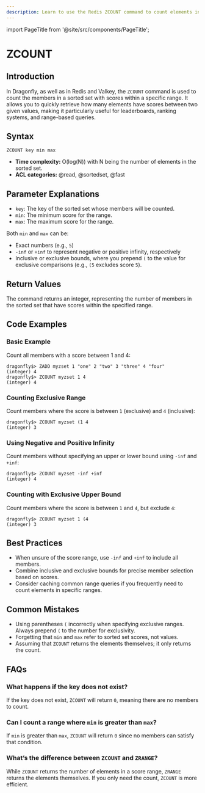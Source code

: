```yaml
---
description: Learn to use the Redis ZCOUNT command to count elements in a sorted set within a given score range, plus expert tips beyond the official Redis docs.
---
```


import PageTitle from '@site/src/components/PageTitle';

# ZCOUNT

<PageTitle title="Redis ZCOUNT Explained (Better Than Official Docs)" />

## Introduction

In Dragonfly, as well as in Redis and Valkey, the `ZCOUNT` command is used to count the members in a sorted set with scores within a specific range.
It allows you to quickly retrieve how many elements have scores between two given values, making it particularly useful for leaderboards, ranking systems, and range-based queries.

## Syntax

```shell
ZCOUNT key min max
```

- **Time complexity:** O(log(N)) with N being the number of elements in the sorted set.
- **ACL categories:** @read, @sortedset, @fast

## Parameter Explanations

- `key`: The key of the sorted set whose members will be counted.
- `min`: The minimum score for the range.
- `max`: The maximum score for the range.

Both `min` and `max` can be:

- Exact numbers (e.g., `5`)
- `-inf` or `+inf` to represent negative or positive infinity, respectively
- Inclusive or exclusive bounds, where you prepend `(` to the value for exclusive comparisons (e.g., `(5` excludes score `5`).

## Return Values

The command returns an integer, representing the number of members in the sorted set that have scores within the specified range.

## Code Examples

### Basic Example

Count all members with a score between 1 and 4:

```shell
dragonfly$> ZADD myzset 1 "one" 2 "two" 3 "three" 4 "four"
(integer) 4
dragonfly$> ZCOUNT myzset 1 4
(integer) 4
```

### Counting Exclusive Range

Count members where the score is between `1` (exclusive) and `4` (inclusive):

```shell
dragonfly$> ZCOUNT myzset (1 4
(integer) 3
```

### Using Negative and Positive Infinity

Count members without specifying an upper or lower bound using `-inf` and `+inf`:

```shell
dragonfly$> ZCOUNT myzset -inf +inf
(integer) 4
```

### Counting with Exclusive Upper Bound

Count members where the score is between `1` and `4`, but exclude `4`:

```shell
dragonfly$> ZCOUNT myzset 1 (4
(integer) 3
```

## Best Practices

- When unsure of the score range, use `-inf` and `+inf` to include all members.
- Combine inclusive and exclusive bounds for precise member selection based on scores.
- Consider caching common range queries if you frequently need to count elements in specific ranges.

## Common Mistakes

- Using parentheses `(` incorrectly when specifying exclusive ranges. Always prepend `(` to the number for exclusivity.
- Forgetting that `min` and `max` refer to sorted set scores, not values.
- Assuming that `ZCOUNT` returns the elements themselves; it only returns the count.

## FAQs

### What happens if the key does not exist?

If the key does not exist, `ZCOUNT` will return `0`, meaning there are no members to count.

### Can I count a range where `min` is greater than `max`?

If `min` is greater than `max`, `ZCOUNT` will return `0` since no members can satisfy that condition.

### What’s the difference between `ZCOUNT` and `ZRANGE`?

While `ZCOUNT` returns the number of elements in a score range, `ZRANGE` returns the elements themselves.
If you only need the count, `ZCOUNT` is more efficient.

